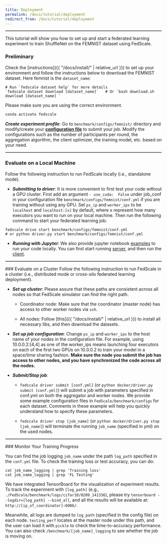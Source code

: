 ```yaml
---
title: Deployment
permalink: /docs/tutorial/deployment
redirect_from: /docs/tutorial/deployment
---
```

<hr style="border:.8px solid silver"> 
 
This tutorial will show you how to set up and start a federated learning experiment to train ShuffleNet on the FEMNIST dataset using FedScale.
 
### Preliminary

Check the [instructions]({{ "/docs/install/"  | relative_url }}) to set up your environment and follow the instructions below to download the FEMNIST dataset. Here femnist is the `dataset_name`:

```
# Run `fedscale dataset help` for more details
`fedscale dataset download [dataset_name]`   # Or `bash download.sh download [dataset_name] `
```


Please make sure you are using the correct environment.
```bash
conda activate fedscale
```


***Create experiment profile***: 
Go to `benchmark/configs/femnist/` directory and modify/create your **[configuration file](https://github.com/SymbioticLab/FedScale/blob/master/benchmark/configs/femnist/conf.yml)** to submit your job. 
Modify the configurations such as the number of participants per round, the aggregation algorithm, the client optimizer, the training model, etc. based on your need.
 
<!-- #### Submit Your FL Job

Use `fedscale driver submit [conf_yml_path]` (Or `python docker/driver.py submit`) to submit your FL job. It will automatically launch the `aggregator.py` and `executor.py` to start the FL evaluation.
You can either choose to evaluate your large-scale FL experiment over a GPU cluster or test your code on your local machine.

To stop your job:
```
fedscale driver stop [job_name]
# Or python docker/driver.py stop [job_name] (specified in the yml config) -->
<!-- ``` -->

<hr style="border:.8px solid silver">

### Evaluate on a Local Machine
Follow the following instruction to run FedScale locally (i.e., standalone mode).

- ***Submitting to driver***:
It is more convenient to first test your code without a GPU cluster. 
First add an argument `- use_cuda:  False` under job_conf in your configuration file `benchmark/configs/femnist/conf.yml` if you are training without using any GPU. 
Set `ps_ip` and `worker_ips` to be `localhost` and `localhost:[x]` by default, where x represent how many executors you want to run on your local machine.
Then run the following command to start your federated learning job:
```
fedscale drive start benchmark/configs/femnist/conf.yml
# or python driver.py start benchmark/configs/femnist/conf.yml
```

- ***Running with Jupyter***:
We also provide jupyter notebook [examples](https://github.com/SymbioticLab/FedScale/tree/master/examples/notebook) to run your code locally.
You can first start running [server](https://github.com/SymbioticLab/FedScale/tree/master/examples/notebook/fedscale_demo_server.ipynb), 
and then run the [client](https://github.com/SymbioticLab/FedScale/tree/master/examples/notebook/fedscale_demo_client.ipynb).

<hr style="border:.8px solid silver">
### Evaluate on a Cluster
Follow the following instruction to run FedScale in a cluster (i.e., distributed mode or cross-silo federated learning deployment).

- ***Set up cluster***: Please assure that these paths are consistent across all nodes so that FedScale simulator can find the right path.

	+ Coordinator node: Make sure that the coordinator (master node) has access to other worker nodes via ```ssh```. 

	+ All nodes: Follow [this]({{ "/docs/install/"  | relative_url }}) to install all necessary libs, and then download the datasets.

- ***Set up job configuration***:
Change `ps_ip` and `worker_ips` to the host name of your nodes in the configuration file.
For example, using 10.0.0.2:[4,4] as one of the worker_ips means launching four executors on each of the first two GPUs on 10.0.0.2 to train your model in a space/time sharing fashion. 
**Make sure the node you submit the job has access to other nodes, and you have synchronized the code across all the nodes.**

- ***Submit/Stop job***:

	+ `fedscale driver submit [conf.yml]` (or `python docker/driver.py submit [conf.yml]`) will submit a job with parameters specified in conf.yml on both the aggregator and worker nodes. 
We provide some example configuration files in ```FedScale/benchmark/configs``` for each dataset. 
Comments in these example will help you quickly understand how to specify these parameters. 

	+ `fedscale driver stop [job_name]` (or `python docker/driver.py stop [job_name]`)  will terminate the running ```job_name``` (specified in yml) on the used nodes. 

<hr style="border:.8px solid silver">
### Monitor Your Training Progress
 
You can find the job logging `job_name` under the path `log_path` specified in the `conf.yml` file. To check the training loss or test accuracy, you can do:
```
cat job_name_logging | grep 'Training loss'
cat job_name_logging | grep 'FL Testing'
```

We have integrated TensorBoard for the visualization of experiment results. To track the experiment with ```[log_path]``` (e.g., ```./FedScale/benchmark/logs/cifar10/0209_141336```), please try ```tensorboard --logdir=[log_path] --bind_all```, and all the results will be available at: ```http://[ip_of_coordinator]:6006/```.

Meanwhile, all logs are dumped to ```log_path``` (specified in the config file) on each node. 
```testing_perf``` locates at the master node under this path, and the user can load it with ```pickle``` to check the time-to-accuracy performance. 
You can also check ```/benchmark/[job_name]_logging``` to see whether the job is moving on.